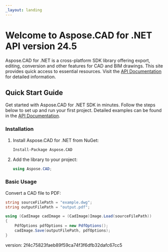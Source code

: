 ```yaml
---
_layout: landing
---
```


# Welcome to Aspose.CAD for .NET API version 24.5

Aspose.CAD for .NET is a cross-platform SDK library offering export, editing, conversion and other features for CAD and BIM drawings. This site provides quick access to essential resources. Visit the [API Documentation](/aspose.cad) for detailed information.

## Quick Start Guide

Get started with Aspose.CAD for .NET SDK in minutes. Follow the steps below to set up and run your first project. Detailed examples can be found in the [API Documentation](/aspose.cad).

### Installation

1. Install Aspose.CAD for .NET from NuGet:
    ```sh
    Install-Package Aspose.CAD
    ```

2. Add the library to your project:
    ```csharp
    using Aspose.CAD;
    ```

### Basic Usage

Convert a CAD file to PDF:
```csharp
string sourceFilePath = "example.dwg";
string outputFilePath = "output.pdf";

using (CadImage cadImage = (CadImage)Image.Load(sourceFilePath))
{
    PdfOptions pdfOptions = new PdfOptions();
    cadImage.Save(outputFilePath, pdfOptions);
}
```

version: 2f4c75823faeb89f59ca74f3f6dfb32dafc67cc5
